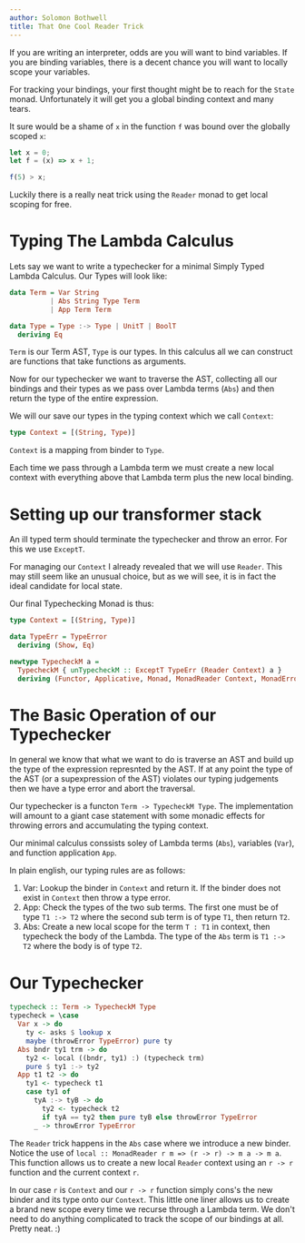 ```yaml
---
author: Solomon Bothwell
title: That One Cool Reader Trick
---
```


If you are writing an interpreter, odds are you will want to bind
variables. If you are binding variables, there is a decent chance you
will want to locally scope your variables.

For tracking your bindings, your first thought might be to reach for the
`State` monad. Unfortunately it will get you a global binding context
and many tears.

It sure would be a shame of `x` in the function `f` was bound over the
globally scoped `x`:

``` javascript
let x = 0;
let f = (x) => x + 1;

f(5) > x;
```

Luckily there is a really neat trick using the `Reader` monad to get
local scoping for free.

# Typing The Lambda Calculus

Lets say we want to write a typechecker for a minimal Simply Typed
Lambda Calculus. Our Types will look like:

``` haskell
data Term = Var String
          | Abs String Type Term
          | App Term Term

data Type = Type :-> Type | UnitT | BoolT
  deriving Eq
```

`Term` is our Term AST, `Type` is our types. In this calculus all we can
construct are functions that take functions as arguments.

Now for our typechecker we want to traverse the AST, collecting all our
bindings and their types as we pass over Lambda terms (`Abs`) and then
return the type of the entire expression.

We will our save our types in the typing context which we call
`Context`:

``` haskell
type Context = [(String, Type)]
```

`Context` is a mapping from binder to `Type`.

Each time we pass through a Lambda term we must create a new local
context with everything above that Lambda term plus the new local
binding.

# Setting up our transformer stack

An ill typed term should terminate the typechecker and throw an error.
For this we use `ExceptT`.

For managing our `Context` I already revealed that we will use `Reader`.
This may still seem like an unusual choice, but as we will see, it is in
fact the ideal candidate for local state.

Our final Typechecking Monad is thus:

``` haskell
type Context = [(String, Type)]

data TypeErr = TypeError
  deriving (Show, Eq)

newtype TypecheckM a =
  TypecheckM { unTypecheckM :: ExceptT TypeErr (Reader Context) a }
  deriving (Functor, Applicative, Monad, MonadReader Context, MonadError TypeErr)
```

# The Basic Operation of our Typechecker

In general we know that what we want to do is traverse an AST and build
up the type of the expression represnted by the AST. If at any point the
type of the AST (or a supexpression of the AST) violates our typing
judgements then we have a type error and abort the traversal.

Our typechecker is a functon `Term -> TypecheckM Type`. The
implementation will amount to a giant case statement with some monadic
effects for throwing errors and accumulating the typing context.

Our minimal calculus conssists soley of Lambda terms (`Abs`), variables
(`Var`), and function application `App`.

In plain english, our typing rules are as follows:

1.  Var: Lookup the binder in `Context` and return it. If the binder
    does not exist in `Context` then throw a type error.
2.  App: Check the types of the two sub terms. The first one must be of
    type `T1 :-> T2` where the second sub term is of type `T1`, then
    return `T2`.
3.  Abs: Create a new local scope for the term `T : T1` in context, then
    typecheck the body of the Lambda. The type of the `Abs` term is
    `T1 :-> T2` where the body is of type `T2`.

# Our Typechecker

``` haskell
typecheck :: Term -> TypecheckM Type
typecheck = \case
  Var x -> do
    ty <- asks $ lookup x
    maybe (throwError TypeError) pure ty
  Abs bndr ty1 trm -> do
    ty2 <- local ((bndr, ty1) :) (typecheck trm)
    pure $ ty1 :-> ty2
  App t1 t2 -> do
    ty1 <- typecheck t1
    case ty1 of
      tyA :-> tyB -> do
        ty2 <- typecheck t2
        if tyA == ty2 then pure tyB else throwError TypeError
      _ -> throwError TypeError
```

The `Reader` trick happens in the `Abs` case where we introduce a new
binder. Notice the use of `local :: MonadReader r m => (r -> r) -> m a
-> m a`. This function allows us to create a new local `Reader` context
using an `r -> r` function and the current context `r`.

In our case `r` is `Context` and our `r -> r` function simply cons\'s
the new binder and its type onto our `Context`. This little one liner
allows us to create a brand new scope every time we recurse through a
Lambda term. We don\'t need to do anything complicated to track the
scope of our bindings at all. Pretty neat. :)
